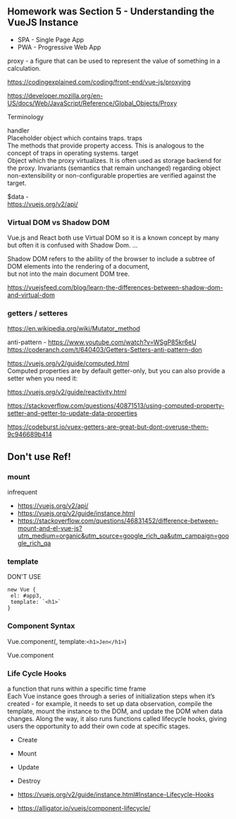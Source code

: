 ## Homework was Section 5 - Understanding the VueJS Instance
+ SPA -  Single Page App
+ PWA - Progressive Web App

proxy - a figure that can be used to represent the value of something in a calculation.

https://codingexplained.com/coding/front-end/vue-js/proxying

https://developer.mozilla.org/en-US/docs/Web/JavaScript/Reference/Global_Objects/Proxy

Terminology

handler  
    Placeholder object which contains traps.
traps  
    The methods that provide property access. This is analogous to the concept of traps in operating systems.
target  
    Object which the proxy virtualizes. It is often used as storage backend for the proxy. 
    Invariants (semantics that remain unchanged) regarding object non-extensibility or non-configurable 
    properties are verified against the target. 


$data -   
https://vuejs.org/v2/api/


### Virtual DOM vs Shadow DOM
Vue.js and React both use Virtual DOM so it is a known concept by many but often it is confused with Shadow Dom. ...  

Shadow DOM refers to the ability of the browser to include a subtree of DOM elements into the rendering of a document,  
but not into the main document DOM tree.

https://vuejsfeed.com/blog/learn-the-differences-between-shadow-dom-and-virtual-dom

### getters / setteres
https://en.wikipedia.org/wiki/Mutator_method

anti-pattern - https://www.youtube.com/watch?v=WSgP85kr6eU
https://coderanch.com/t/640403/Getters-Setters-anti-pattern-don

https://vuejs.org/v2/guide/computed.html  
 Computed properties are by default getter-only, but you can also provide a setter when you need it:
 
https://vuejs.org/v2/guide/reactivity.html

https://stackoverflow.com/questions/40871513/using-computed-property-setter-and-getter-to-update-data-properties

https://codeburst.io/vuex-getters-are-great-but-dont-overuse-them-9c946689b414

## Don't use Ref!

### mount
infrequent  
+ https://vuejs.org/v2/api/
+ https://vuejs.org/v2/guide/instance.html
+ https://stackoverflow.com/questions/46831452/difference-between-mount-and-el-vue-js?utm_medium=organic&utm_source=google_rich_qa&utm_campaign=google_rich_qa

### template
DON'T USE
```
new Vue {
 el: #app3,
 template: `<h1>`
}
```

### Component Syntax
Vue.component(<name-of-component>, template:`<h1>Jen</h1>`)

Vue.component

### Life Cycle Hooks 
a function that runs within a specific time frame  
Each Vue instance goes through a series of initialization steps when it’s created - for example, it needs to set up data observation, compile the template, mount the instance to the DOM, and update the DOM when data changes. Along the way, it also runs functions called lifecycle hooks, giving users the opportunity to add their own code at specific stages.  

+ Create 
+ Mount 
+ Update 
+ Destroy

+ https://vuejs.org/v2/guide/instance.html#Instance-Lifecycle-Hooks
+ https://alligator.io/vuejs/component-lifecycle/

